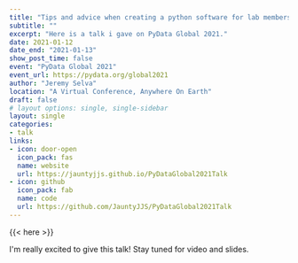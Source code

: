 ```yaml
---
title: "Tips and advice when creating a python software for lab members to use in academia"
subtitle: ""
excerpt: "Here is a talk i gave on PyData Global 2021."
date: 2021-01-12
date_end: "2021-01-13"
show_post_time: false
event: "PyData Global 2021"
event_url: https://pydata.org/global2021
author: "Jeremy Selva"
location: "A Virtual Conference, Anywhere On Earth"
draft: false
# layout options: single, single-sidebar
layout: single
categories:
- talk
links:
- icon: door-open
  icon_pack: fas
  name: website
  url: https://jauntyjjs.github.io/PyDataGlobal2021Talk
- icon: github
  icon_pack: fab
  name: code
  url: https://github.com/JauntyJJS/PyDataGlobal2021Talk
---
```


{{< here >}}

I'm really excited to give this talk! Stay tuned for video and slides.

